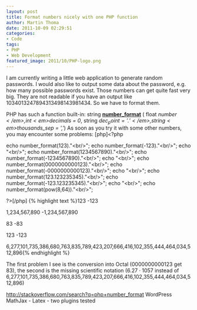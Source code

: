 ```yaml
---
layout: post
title: Format numbers nicely with one PHP function
author: Martin Thoma
date: 2011-10-09 02:29:51
categories: 
- Code
tags: 
- PHP
- Web Development
featured_image: 2011/10/PHP-logo.png
---
```

I am currently writing a little web application to generate random passwords. I would also like to output some data about the password, e.g. how many possible passwords exist. Those numbers can get quite fast very big. They are not readable if you have an output like 1034013247894313498143981434. So we have to format them.

PHP has such a function built-in:
string <strong><a href="http://www.php.net/manual/en/function.number-format.php">number_format</a></strong> ( float <em>$number</em>, int <em>$decimals = 0</em>, string <em>$dec_point = '.'</em>, string <em>$thousands_sep = ','</em>)
As soon as you try it with some other numbers, you may encounter some problems:
[php]&lt;?php

echo number_format(123).&quot;&lt;br/&gt;&quot;;
echo number_format(-123).&quot;&lt;br/&gt;&quot;;
echo &quot;&lt;br/&gt;&quot;;
echo number_format(1234567890).&quot;&lt;br/&gt;&quot;;
echo number_format(-1234567890).&quot;&lt;br/&gt;&quot;;
echo &quot;&lt;br/&gt;&quot;;
echo number_format(0000000000123).&quot;&lt;br/&gt;&quot;;
echo number_format(-0000000000123).&quot;&lt;br/&gt;&quot;;
echo &quot;&lt;br/&gt;&quot;;
echo number_format(123.123235345).&quot;&lt;br/&gt;&quot;;
echo number_format(-123.123235345).&quot;&lt;br/&gt;&quot;;
echo &quot;&lt;br/&gt;&quot;;
echo number_format(pow(8,64)).&quot;&lt;br/&gt;&quot;;

?&gt;[/php]
{% highlight text %}123
-123

1,234,567,890
-1,234,567,890

83
-83

123
-123

6,277,101,735,386,680,763,835,789,423,207,666,416,102,355,444,464,034,512,896{% endhighlight %}

The first problem I see is the conversion into Octal (0000000000123 get 83), the second is the missing scientific notation (6.27 &middot; 10<pow>57</pow> instead of 6,277,101,735,386,680,763,835,789,423,207,666,416,102,355,444,464,034,512,896)


http://stackoverflow.com/search?q=php+number_format
WordPress MathJax - Latex - two plugins tested